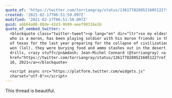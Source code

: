```yaml
---
quote_of: 'https://twitter.com/torriangray/status/1361778280521605122?s=09'
created: '2021-02-17T06:51:59.097Z'
modified: '2021-02-17T06:51:59.097Z'
guid: a6b64a00-88de-42d3-9b99-aeef90316e1b
quote_of_oembed_twitter: >
  <blockquote class="twitter-tweet"><p lang="en" dir="ltr">so my eldest brother,
  who is a moron, has been playing soldier with his moron friends in the deserts
  of texas for the last year preparing for the collapse of civilization if biden
  won (lol). they were burying food and ammo stashes out in the desert, running
  drills, crazy stuff</p>&mdash; Jean-Michel Connard (@torriangray) <a
  href="https://twitter.com/torriangray/status/1361778280521605122?ref_src=twsrc%5Etfw">February
  16, 2021</a></blockquote>

  <script async src="https://platform.twitter.com/widgets.js"
  charset="utf-8"></script>
---
```

This thread is beautiful.
